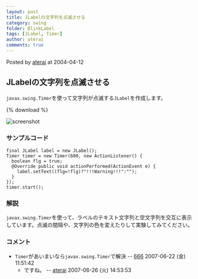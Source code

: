 ```yaml
---
layout: post
title: JLabelの文字列を点滅させる
category: swing
folder: BlinkLabel
tags: [JLabel, Timer]
author: aterai
comments: true
---
```


Posted by [aterai](http://terai.xrea.jp/aterai.html) at 2004-04-12

## JLabelの文字列を点滅させる
`javax.swing.Timer`を使って文字列が点滅する`JLabel`を作成します。

{% download %}

![screenshot](https://lh4.googleusercontent.com/_9Z4BYR88imo/TQTIHWUuKaI/AAAAAAAAASQ/gfrtJsq0Xck/s800/BlinkLabel.png)

### サンプルコード
<pre class="prettyprint"><code>final JLabel label = new JLabel();
Timer timer = new Timer(600, new ActionListener() {
  boolean flg = true;
  @Override public void actionPerformed(ActionEvent e) {
    label.setText((flg=!flg)?"!!!Warning!!!":"");
  }
});
timer.start();
</code></pre>

### 解説
`javax.swing.Timer`を使って、ラベルのテキスト文字列と空文字列を交互に表示しています。点滅の間隔や、文字列の色を変えたりして実験してみてください。

### コメント
- `Timer`があいまいなら`javax.swing.Timer`で解決 -- [666](http://terai.xrea.jp/666.html) 2007-06-22 (金) 11:51:42
    - ですね。 -- [aterai](http://terai.xrea.jp/aterai.html) 2007-06-26 (火) 14:53:53

<!-- dummy comment line for breaking list -->


